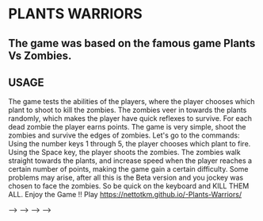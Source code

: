 # PLANTS WARRIORS
## The game was based on the famous game Plants Vs Zombies.
## USAGE
The game tests the abilities of the players, where the player chooses which plant to shoot to kill the zombies.
The zombies veer in towards the plants randomly, which makes the player have quick reflexes to survive.
For each dead zombie the player earns points.
The game is very simple, shoot the zombies and survive the edges of zombies.
Let's go to the commands:
Using the number keys 1 through 5, the player chooses which plant to fire.
Using the Space key, the player shoots the zombies.
The zombies walk straight towards the plants, and increase speed when the player reaches a certain number of points, making the game gain a certain difficulty.
Some problems may arise, after all this is the Beta version and you jockey was chosen to face the zombies.
So be quick on the keyboard and KILL THEM ALL.
Enjoy the Game !!
Play https://nettotkm.github.io/-Plants-Warriors/

<!-- O jogo foi baseado no famoso game Plants Vs Zombies. -->
<!-- <!-- O jogo testa as habilidades dos jogadores, onde o jogador escolhe qual planta deve atirar para matar os zumbis. --> -->
<!-- <!-- Os zumbis veêm em na direção das plantas randomicamente, o que faz o jogador ter reflexos rápidos para sobreviver. --> -->
<!-- Para cada zombie morto o jogador ganha pontos. -->
<!-- O jogo é bem simples, atire nos zumbis e sobreviva as orlas de zumbis. -->
<!-- Vamos ao comandos: -->
<!-- Usando as teclas numéricas de 1 ao 5, o jogador escolhe qual planta atira. -->
<!-- Usando a tecla Space o jogador atira contra os zumbis. -->
<!-- <!-- Os zumbis andam em linha reta em direcão as plantas, e aumentam de velocidade quando o jogador chega ao um certo número de pontos, fazendo que o jogo ganhe uma certa dificuldade. --> -->
<!-- <!-- Alguns problemas podem surgir, afinal essa é a versão Beta e você joagador foi escolhido para enfrentar os zumbis. --> -->
<!-- Então seja rápido no teclado e KILL THEM ALL. -->
<!-- Enjoy the Game!! -->
